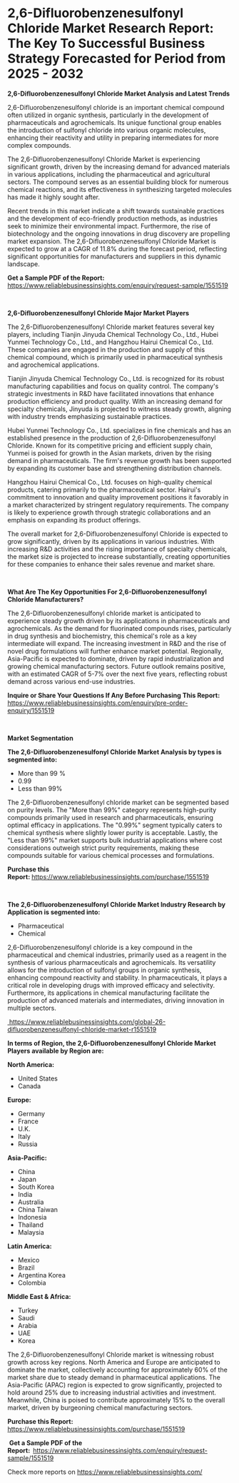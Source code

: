 <p><h1>2,6-Difluorobenzenesulfonyl Chloride Market Research Report: The Key To Successful Business Strategy Forecasted for Period from 2025 - 2032</h1></p><p><strong>2,6-Difluorobenzenesulfonyl Chloride Market Analysis and Latest Trends</strong></p>
<p><p>2,6-Difluorobenzenesulfonyl chloride is an important chemical compound often utilized in organic synthesis, particularly in the development of pharmaceuticals and agrochemicals. Its unique functional group enables the introduction of sulfonyl chloride into various organic molecules, enhancing their reactivity and utility in preparing intermediates for more complex compounds.</p><p>The 2,6-Difluorobenzenesulfonyl Chloride Market is experiencing significant growth, driven by the increasing demand for advanced materials in various applications, including the pharmaceutical and agricultural sectors. The compound serves as an essential building block for numerous chemical reactions, and its effectiveness in synthesizing targeted molecules has made it highly sought after. </p><p>Recent trends in this market indicate a shift towards sustainable practices and the development of eco-friendly production methods, as industries seek to minimize their environmental impact. Furthermore, the rise of biotechnology and the ongoing innovations in drug discovery are propelling market expansion. The 2,6-Difluorobenzenesulfonyl Chloride Market is expected to grow at a CAGR of 11.8% during the forecast period, reflecting significant opportunities for manufacturers and suppliers in this dynamic landscape.</p></p>
<p><strong>Get a Sample PDF of the Report:&nbsp;</strong> <a href="https://www.reliablebusinessinsights.com/enquiry/request-sample/1551519?utm_campaign=2208&utm_medium=2&utm_source=Github&utm_content=ia&utm_term=23032025&utm_id=26-difluorobenzenesulfonyl-chloride">https://www.reliablebusinessinsights.com/enquiry/request-sample/1551519</a></p>
<p>&nbsp;</p>
<p><strong>2,6-Difluorobenzenesulfonyl Chloride Major Market Players</strong></p>
<p><p>The 2,6-Difluorobenzenesulfonyl Chloride market features several key players, including Tianjin Jinyuda Chemical Technology Co., Ltd., Hubei Yunmei Technology Co., Ltd., and Hangzhou Hairui Chemical Co., Ltd. These companies are engaged in the production and supply of this chemical compound, which is primarily used in pharmaceutical synthesis and agrochemical applications.</p><p>Tianjin Jinyuda Chemical Technology Co., Ltd. is recognized for its robust manufacturing capabilities and focus on quality control. The company's strategic investments in R&D have facilitated innovations that enhance production efficiency and product quality. With an increasing demand for specialty chemicals, Jinyuda is projected to witness steady growth, aligning with industry trends emphasizing sustainable practices.</p><p>Hubei Yunmei Technology Co., Ltd. specializes in fine chemicals and has an established presence in the production of 2,6-Difluorobenzenesulfonyl Chloride. Known for its competitive pricing and efficient supply chain, Yunmei is poised for growth in the Asian markets, driven by the rising demand in pharmaceuticals. The firm's revenue growth has been supported by expanding its customer base and strengthening distribution channels.</p><p>Hangzhou Hairui Chemical Co., Ltd. focuses on high-quality chemical products, catering primarily to the pharmaceutical sector. Hairui's commitment to innovation and quality improvement positions it favorably in a market characterized by stringent regulatory requirements. The company is likely to experience growth through strategic collaborations and an emphasis on expanding its product offerings.</p><p>The overall market for 2,6-Difluorobenzenesulfonyl Chloride is expected to grow significantly, driven by its applications in various industries. With increasing R&D activities and the rising importance of specialty chemicals, the market size is projected to increase substantially, creating opportunities for these companies to enhance their sales revenue and market share.</p></p>
<p>&nbsp;</p>
<p><strong>What Are The Key Opportunities For 2,6-Difluorobenzenesulfonyl Chloride Manufacturers?</strong></p>
<p><p>The 2,6-Difluorobenzenesulfonyl chloride market is anticipated to experience steady growth driven by its applications in pharmaceuticals and agrochemicals. As the demand for fluorinated compounds rises, particularly in drug synthesis and biochemistry, this chemical's role as a key intermediate will expand. The increasing investment in R&D and the rise of novel drug formulations will further enhance market potential. Regionally, Asia-Pacific is expected to dominate, driven by rapid industrialization and growing chemical manufacturing sectors. Future outlook remains positive, with an estimated CAGR of 5-7% over the next five years, reflecting robust demand across various end-use industries.</p></p>
<p><strong>Inquire or Share Your Questions If Any Before Purchasing This Report:</strong> <a href="https://www.reliablebusinessinsights.com/enquiry/pre-order-enquiry/1551519?utm_campaign=2208&utm_medium=2&utm_source=Github&utm_content=ia&utm_term=23032025&utm_id=26-difluorobenzenesulfonyl-chloride">https://www.reliablebusinessinsights.com/enquiry/pre-order-enquiry/1551519</a></p>
<p>&nbsp;</p>
<p><strong>Market Segmentation</strong></p>
<p><strong>The 2,6-Difluorobenzenesulfonyl Chloride Market Analysis by types is segmented into:</strong></p>
<p><ul><li>More than 99 %</li><li>0.99</li><li>Less than 99%</li></ul></p>
<p><p>The 2,6-Difluorobenzenesulfonyl chloride market can be segmented based on purity levels. The "More than 99%" category represents high-purity compounds primarily used in research and pharmaceuticals, ensuring optimal efficacy in applications. The "0.99%" segment typically caters to chemical synthesis where slightly lower purity is acceptable. Lastly, the "Less than 99%" market supports bulk industrial applications where cost considerations outweigh strict purity requirements, making these compounds suitable for various chemical processes and formulations.</p></p>
<p><strong>Purchase this Report:&nbsp;</strong><a href="https://www.reliablebusinessinsights.com/purchase/1551519?utm_campaign=2208&utm_medium=2&utm_source=Github&utm_content=ia&utm_term=23032025&utm_id=26-difluorobenzenesulfonyl-chloride">https://www.reliablebusinessinsights.com/purchase/1551519</a></p>
<p>&nbsp;</p>
<p><strong>The 2,6-Difluorobenzenesulfonyl Chloride Market Industry Research by Application is segmented into:</strong></p>
<p><ul><li>Pharmaceutical</li><li>Chemical</li></ul></p>
<p><p>2,6-Difluorobenzenesulfonyl chloride is a key compound in the pharmaceutical and chemical industries, primarily used as a reagent in the synthesis of various pharmaceuticals and agrochemicals. Its versatility allows for the introduction of sulfonyl groups in organic synthesis, enhancing compound reactivity and stability. In pharmaceuticals, it plays a critical role in developing drugs with improved efficacy and selectivity. Furthermore, its applications in chemical manufacturing facilitate the production of advanced materials and intermediates, driving innovation in multiple sectors.</p></p>
<p><a href="https://www.reliablebusinessinsights.com/global-26-difluorobenzenesulfonyl-chloride-market-r1551519?utm_campaign=2208&utm_medium=2&utm_source=Github&utm_content=ia&utm_term=23032025&utm_id=26-difluorobenzenesulfonyl-chloride">&nbsp;https://www.reliablebusinessinsights.com/global-26-difluorobenzenesulfonyl-chloride-market-r1551519</a></p>
<p><strong>In terms of Region, the 2,6-Difluorobenzenesulfonyl Chloride Market Players available by Region are:</strong></p>
<p>
    <p> <strong> North America: </strong>
        <ul>
            <li>United States</li>
            <li>Canada</li>
        </ul>
        </p> 
    <p> <strong> Europe: </strong>
        <ul>
            <li>Germany</li>
            <li>France</li>
            <li>U.K.</li>
            <li>Italy</li>
            <li>Russia</li>
        </ul>
        </p> 
    <p> <strong> Asia-Pacific: </strong>
        <ul>
            <li>China</li>
            <li>Japan</li>
            <li>South Korea</li>
            <li>India</li>
            <li>Australia</li>
            <li>China Taiwan</li>
            <li>Indonesia</li>
            <li>Thailand</li>
            <li>Malaysia</li>
        </ul>
        </p> 
    <p> <strong> Latin America: </strong>
        <ul>
            <li>Mexico</li>
            <li>Brazil</li>
            <li>Argentina Korea</li>
            <li>Colombia</li>
        </ul>
        </p> 
    <p> <strong> Middle East & Africa: </strong>
        <ul>
            <li>Turkey</li>
            <li>Saudi</li>
            <li>Arabia</li>
            <li>UAE</li>
            <li>Korea</li>
        </ul>
    </p>
    </p>
<p><p>The 2,6-Difluorobenzenesulfonyl Chloride market is witnessing robust growth across key regions. North America and Europe are anticipated to dominate the market, collectively accounting for approximately 60% of the market share due to steady demand in pharmaceutical applications. The Asia-Pacific (APAC) region is expected to grow significantly, projected to hold around 25% due to increasing industrial activities and investment. Meanwhile, China is poised to contribute approximately 15% to the overall market, driven by burgeoning chemical manufacturing sectors.</p></p>
<p><strong>Purchase this Report: </strong><a href="https://www.reliablebusinessinsights.com/purchase/1551519?utm_campaign=2208&utm_medium=2&utm_source=Github&utm_content=ia&utm_term=23032025&utm_id=26-difluorobenzenesulfonyl-chloride">https://www.reliablebusinessinsights.com/purchase/1551519</a></p>
<p>&nbsp;<strong>Get a Sample PDF of the Report:&nbsp;&nbsp;</strong><a href="https://www.reliablebusinessinsights.com/enquiry/request-sample/1551519?utm_campaign=2208&utm_medium=2&utm_source=Github&utm_content=ia&utm_term=23032025&utm_id=26-difluorobenzenesulfonyl-chloride">https://www.reliablebusinessinsights.com/enquiry/request-sample/1551519</a></p>
<p><strong></strong></p>
<p>Check more reports on <a href="https://www.reliablebusinessinsights.com/?utm_campaign=2208&utm_medium=2&utm_source=Github&utm_content=ia&utm_term=23032025&utm_id=26-difluorobenzenesulfonyl-chloride">https://www.reliablebusinessinsights.com/</a></p>